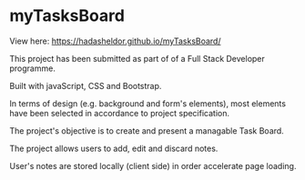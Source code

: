# myTasksBoard
View here: https://hadasheldor.github.io/myTasksBoard/

This project has been submitted as part of of a Full Stack Developer programme.

Built with javaScript, CSS and Bootstrap.

In terms of design (e.g. background and form's elements), most elements have been selected in accordance to project specification.

The project's objective is to create and present a managable Task Board.

The project allows users to add, edit and discard notes.

User's notes are stored locally (client side) in order accelerate page loading.
